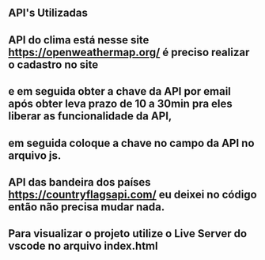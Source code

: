## API's Utilizadas 

## API do clima está nesse site https://openweathermap.org/ é preciso realizar o cadastro no site

## e em seguida obter a chave da API  por email após obter leva prazo de 10 a 30min pra eles liberar as funcionalidade da API, 

## em seguida coloque a chave no campo da API no arquivo js. 

## API das bandeira dos países https://countryflagsapi.com/ eu deixei no código então não precisa mudar nada.

## Para visualizar o projeto utilize o Live Server do vscode no arquivo index.html


